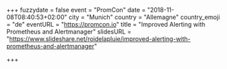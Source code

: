 +++
fuzzydate = false
event = "PromCon"
date = "2018-11-08T08:40:53+02:00"
city = "Munich"
country = "Allemagne"
country_emoji = "de"
eventURL = "https://promcon.io"
title = "Improved Alerting with Prometheus and Alertmanager"
slidesURL = "https://www.slideshare.net/roidelapluie/improved-alerting-with-prometheus-and-alertmanager"

+++

